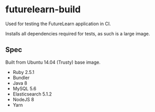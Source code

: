 # futurelearn-build

Used for testing the FutureLearn application in CI.

Installs all dependencies required for tests, as such is
a large image.

## Spec

Built from Ubuntu 14.04 (Trusty) base image.

 - Ruby 2.5.1
 - Bundler
 - Java 8
 - MySQL 5.6
 - Elasticsearch 5.1.2
 - NodeJS 8
 - Yarn
